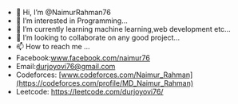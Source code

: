 - 👋 Hi, I’m @NaimurRahman76
- 👀 I’m interested in Programming...
- 🌱 I’m currently learning machine learning,web development etc...
- 💞️ I’m looking to collaborate on any good project...
- 📫 How to reach me ...
- Facebook:www.facebook.com/naimur76
- Email:durjoyovi76@gmail.com
- Codeforces: [www.codeforces.com/Naimur_Rahman](https://codeforces.com/profile/MD_Naimur_Rahman)
- Leetcode: https://leetcode.com/durjoyovi76/

<!---
NaimurRahman76/NaimurRahman76 is a ✨ special ✨ repository because its `README.md` (this file) appears on your GitHub profile.
You can click the Preview link to take a look at your changes.
--->
